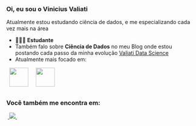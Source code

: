 ### Oi, eu sou o Vinicius Valiati
Atualmente estou estudando ciência de dados, e me especializando cada vez mais na área

- 👨🏻‍💻 **Estudante**
-  Também falo sobre **Ciência de Dados** no meu Blog onde estou postando cada passo da minha evolução [Valiati Data Science](https://datasciencevaliati.blogspot.com/)
-  Atualmente mais focado em:
<div style="display: inline">
  &nbsp;&nbsp;<img width='50' height='50' src="https://cdn.jsdelivr.net/gh/devicons/devicon/icons/python/python-original.svg" />&nbsp;&nbsp;
  &nbsp;&nbsp;<img width='50' height='50' src="https://cdn.jsdelivr.net/gh/devicons/devicon/icons/r/r-original.svg" />&nbsp;&nbsp;&nbsp;
</div> 

##

### Você também me encontra em:
&nbsp;<a href="https://www.linkedin.com/in/viniciusvaliati/">
  <img src="https://img.shields.io/badge/linkedin-%230077B5.svg?style=for-the-badge&logo=linkedin&logoColor=white">
</a>&nbsp;


